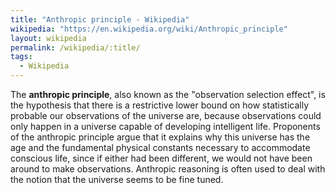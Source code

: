 ```yaml
---
title: "Anthropic principle - Wikipedia"
wikipedia: "https://en.wikipedia.org/wiki/Anthropic_principle"
layout: wikipedia
permalink: /wikipedia/:title/
tags:
  - Wikipedia
---
```

The **anthropic principle**, also known as the "observation selection effect", is the hypothesis that there is a restrictive lower bound on how statistically probable our observations of the universe are, because observations could only happen in a universe capable of developing intelligent life. Proponents of the anthropic principle argue that it explains why this universe has the age and the fundamental physical constants necessary to accommodate conscious life, since if either had been different, we would not have been around to make observations. Anthropic reasoning is often used to deal with the notion that the universe seems to be fine tuned.